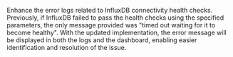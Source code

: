 Enhance the error logs related to InfluxDB connectivity health checks.
Previously, if InfluxDB failed to pass the health checks using the specified parameters, the only message provided was "timed out waiting for it to become healthy".
With the updated implementation, the error message will be displayed in both the logs and the dashboard, enabling easier identification and resolution of the issue.

